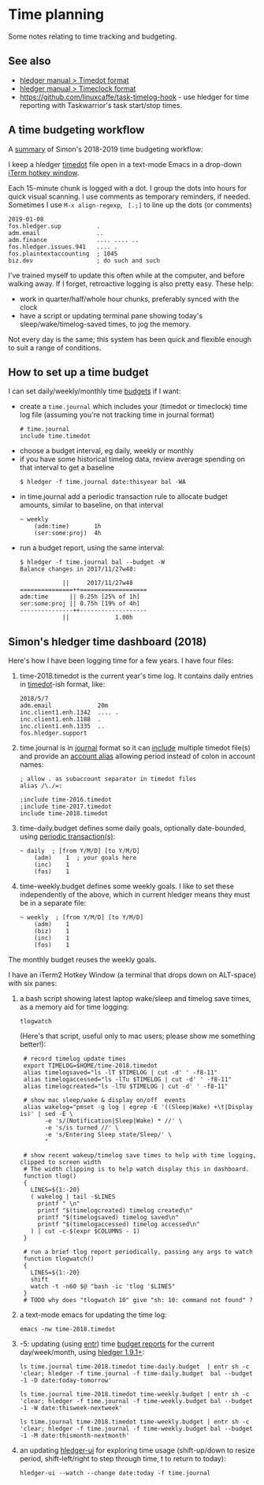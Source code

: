 # Time planning

<div class=pagetoc>

<!-- toc -->
</div>

Some notes relating to time tracking and budgeting.

## See also

- [hledger manual > Timedot format](hledger.html#timedot-format)
- [hledger manual > Timeclock format](hledger.html#timeclock-format)
- <https://github.com/linuxcaffe/task-timelog-hook> - use hledger for time reporting with Taskwarrior's task start/stop times.

## A time budgeting workflow

A [summary](https://news.ycombinator.com/item?id=19203521) of Simon's 2018-2019 time budgeting workflow:

I keep a hledger [timedot](hledger.html#timedot-format) file open in a text-mode Emacs
in a drop-down [iTerm hotkey window](https://iterm2.com/features.html#hotkey-window). 

Each 15-minute chunk is logged with a dot. 
I group the dots into hours for quick visual scanning.
I use comments as temporary reminders, if needed.
Sometimes I use `M-x align-regexp`, ` [.;]` to line up the dots (or comments)


    2019-01-08
    fos.hledger.sup          .
    adm.email                ..
    adm.finance              .... .... ..
    fos.hledger.issues.941   .... .
    fos.plaintextaccounting  ; 1045
    biz.dev                  ; do such and such

I've trained myself to update this often while at the computer, and before walking away. 
If I forget, retroactive logging is also pretty easy. These help:

- work in quarter/half/whole hour chunks, preferably synced with the clock
- have a script or updating terminal pane showing today's sleep/wake/timelog-saved times, to jog the memory.

Not every day is the same; this system has been quick and flexible enough to suit a range of conditions. 

## How to set up a time budget

I can set daily/weekly/monthly time [budgets](budgeting.html) if I want:

* create a `time.journal` which includes your (timedot or timeclock) time log file (assuming you're not tracking time in journal format)
    ```journal
    # time.journal
    include time.timedot
    ```
* choose a budget interval, eg daily, weekly or monthly
* if you have some historical timelog data, review average spending on that interval to get a baseline
    ```shell
    $ hledger -f time.journal date:thisyear bal -WA
    ```
* in time.journal add a periodic transaction rule to allocate budget amounts, similar to baseline, on that interval
    ```journal
    ~ weekly
        (adm:time)       1h
        (ser:some:proj)  4h
    ```
* run a budget report, using the same interval:
    ```shell
    $ hledger -f time.journal bal --budget -W
    Balance changes in 2017/11/27w48:

                ||     2017/11/27w48 
    ===============++===================
    adm:time      || 0.25h [25% of 1h] 
    ser:some:proj || 0.75h [19% of 4h] 
    ---------------++-------------------
                ||             1.00h 
    ```               

## Simon's hledger time dashboard (2018)

Here's how I have been logging time for a few years. I have four files:

1. time-2018.timedot is the current year's time log. It contains daily entries in [timedot](timedot.html)-ish format, like:

       2018/5/7
       adm.email             20m
       inc.client1.enh.1342  .... .
       inc.client1.enh.1188  .
       inc.client1.enh.1335  ..
       fos.hledger.support
    
2. time.journal is in [journal](journal.html) format so it can [include](journal.html#including-other-files) multiple timedot file(s) and provide an [account alias](journal.html#rewriting-accounts) allowing period instead of colon in account names:

       ; allow . as subaccount separator in timedot files
       alias /\./=:
       
       ;include time-2016.timedot
       ;include time-2017.timedot
       include time-2018.timedot

3. time-daily.budget defines some daily goals, optionally date-bounded, using [periodic transaction(s)](journal.html#periodic-transactions):

       ~ daily  ; [from Y/M/D] [to Y/M/D]
           (adm)    1  ; your goals here
           (inc)    1
           (fos)    1
  
4. time-weekly.budget defines some weekly goals. I like to set these independently of the above, which in current hledger means they must be in a separate file:

       ~ weekly  ; [from Y/M/D] [to Y/M/D]
           (adm)    1
           (biz)    1
           (inc)    1
           (fos)    1
  
The monthly budget reuses the weekly goals.

I have an iTerm2 Hotkey Window (a terminal that drops down on ALT-space) with six panes:

1. a bash script showing latest laptop wake/sleep and timelog save times, as a memory aid for time logging:

       tlogwatch

    (Here's that script, useful only to mac users; please show me something better!):

        # record timelog update times
        export TIMELOG=$HOME/time-2018.timedot
        alias timelogsaved="ls -lT $TIMELOG | cut -d' ' -f8-11"
        alias timelogaccessed="ls -lTu $TIMELOG | cut -d' ' -f8-11"
        alias timelogcreated="ls -lTU $TIMELOG | cut -d' ' -f8-11"
        
        # show mac sleep/wake & display on/off  events
        alias wakelog="pmset -g log | egrep -E '((Sleep|Wake) +\t|Display is)' | sed -E \
              -e 's/(Notification|Sleep|Wake) *	//' \
              -e 's/is turned //' \
              -e 's/Entering Sleep state/Sleep/' \
              "
        
        # show recent wakeup/timelog save times to help with time logging, clipped to screen width
        # The width clipping is to help watch display this in dashboard.
        function tlog()
        {
          LINES=${1:-20}
          ( wakelog | tail -$LINES
            printf " \n"
            printf "$(timelogcreated) timelog created\n"
            printf "$(timelogsaved) timelog saved\n"
            printf "$(timelogaccessed) timelog accessed\n"
          ) | cut -c-$(expr $COLUMNS - 1)
        }
        
        # run a brief tlog report periodically, passing any args to watch
        function tlogwatch()
        {
          LINES=${1:-20}
          shift
          watch -t -n60 $@ "bash -ic 'tlog '$LINES"
        }
        # TODO why does "tlogwatch 10" give "sh: 10: command not found" ?


2. a text-mode emacs for updating the time log:

       emacs -nw time-2018.timedot

3. -5: updating (using [entr](https://eradman.com/entrproject/)) time [budget reports](hledger.html#budget-report) for the current day/week/month, using [hledger 1.9.1+](install.html):

    ```
    ls time.journal time-2018.timedot time-daily.budget  | entr sh -c 'clear; hledger -f time.journal -f time-daily.budget  bal --budget -1 -D date:today-tomorrow'
    ```
    ```
    ls time.journal time-2018.timedot time-weekly.budget | entr sh -c 'clear; hledger -f time.journal -f time-weekly.budget bal --budget -1 -W date:thisweek-nextweek'
    ```
    ```
    ls time.journal time-2018.timedot time-weekly.budget | entr sh -c 'clear; hledger -f time.journal -f time-weekly.budget bal --budget -1 -M date:thismonth-nextmonth'
    ```

6. an updating [hledger-ui](hledger-ui.html) for exploring time usage (shift-up/down to resize period, shift-left/right to step through time, t to return to today):

       hledger-ui --watch --change date:today -f time.journal

